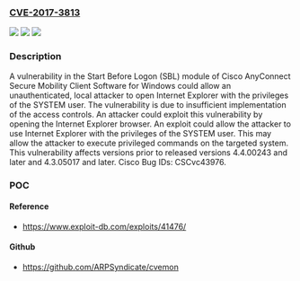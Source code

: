 ### [CVE-2017-3813](https://cve.mitre.org/cgi-bin/cvename.cgi?name=CVE-2017-3813)
![](https://img.shields.io/static/v1?label=Product&message=Cisco%20AnyConnect%20Secure%20Mobility%20Client%20Software%20for%20Windows%20Versions%20prior%20to%20released%20versions%204.4.00243%20and%20later%20and%204.3.05017%20and%20later.&color=blue)
![](https://img.shields.io/static/v1?label=Version&message=n%2Fa&color=blue)
![](https://img.shields.io/static/v1?label=Vulnerability&message=CWE-264&color=brighgreen)

### Description

A vulnerability in the Start Before Logon (SBL) module of Cisco AnyConnect Secure Mobility Client Software for Windows could allow an unauthenticated, local attacker to open Internet Explorer with the privileges of the SYSTEM user. The vulnerability is due to insufficient implementation of the access controls. An attacker could exploit this vulnerability by opening the Internet Explorer browser. An exploit could allow the attacker to use Internet Explorer with the privileges of the SYSTEM user. This may allow the attacker to execute privileged commands on the targeted system. This vulnerability affects versions prior to released versions 4.4.00243 and later and 4.3.05017 and later. Cisco Bug IDs: CSCvc43976.

### POC

#### Reference
- https://www.exploit-db.com/exploits/41476/

#### Github
- https://github.com/ARPSyndicate/cvemon

